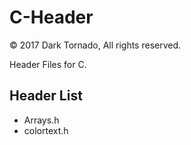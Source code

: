 # C-Header

© 2017 Dark Tornado, All rights reserved.

Header Files for C.

## Header List
 - Arrays.h
 - colortext.h
